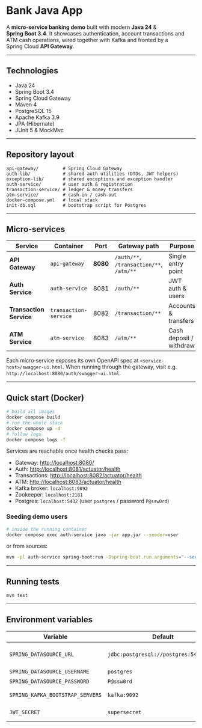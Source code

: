 # Bank Java App

A **micro‑service banking demo** built with modern **Java 24** & **Spring Boot 3.4**. It showcases authentication, account transactions and ATM cash operations, wired together with Kafka and fronted by a Spring Cloud **API Gateway**.

---

## Technologies

- Java 24
- Spring Boot 3.4
- Spring Cloud Gateway
- Maven 4
- PostgreSQL 15
- Apache Kafka 3.9
- JPA (Hibernate)
- JUnit 5 & MockMvc

---

## Repository layout

```
api-gateway/         # Spring Cloud Gateway
auth-lib/            # shared auth utilities (DTOs, JWT helpers)
exception-lib/       # shared exceptions and exception handler
auth-service/        # user auth & registration
transaction-service/ # ledger & money transfers
atm-service/         # cash‑in / cash‑out
docker-compose.yml   # local stack
init-db.sql          # bootstrap script for Postgres
```

---

## Micro‑services

| Service                 | Container             | Port     | Gateway path                             | Purpose                 |
| ----------------------- | --------------------- | -------- | ---------------------------------------- | ----------------------- |
| **API Gateway**         | `api-gateway`         | **8080** | `/auth/**`, `/transaction/**`, `/atm/**` | Single entry point      |
| **Auth Service**        | `auth-service`        | 8081     | `/auth/**`                               | JWT auth & users        |
| **Transaction Service** | `transaction-service` | 8082     | `/transaction/**`                        | Accounts & transfers    |
| **ATM Service**         | `atm-service`         | 8083     | `/atm/**`                                | Cash deposit / withdraw |

Each micro‑service exposes its own OpenAPI spec at `<service-host>/swagger-ui.html`. When running through the gateway, visit e.g. `http://localhost:8080/auth/swagger-ui.html`.

---

## Quick start (Docker)

```bash
# build all images
docker compose build
# run the whole stack
docker compose up -d
# follow logs
docker compose logs -f
```

Services are reachable once health checks pass:

- Gateway: [http://localhost:8080/](http://localhost:8080/)
- Auth: [http://localhost:8081/actuator/health](http://localhost:8081/actuator/health)
- Transactions: [http://localhost:8082/actuator/health](http://localhost:8082/actuator/health)
- ATM: [http://localhost:8083/actuator/health](http://localhost:8083/actuator/health)
- Kafka broker: `localhost:9092`
- Zookeeper: `localhost:2181`
- Postgres: `localhost:5432` (user `postgres` / password `P@ssw0rd`)

### Seeding demo users

```bash
# inside the running container
docker compose exec auth-service java -jar app.jar --seeder=user
```

or from sources:

```bash
mvn -pl auth-service spring-boot:run -Dspring-boot.run.arguments="--seeder=user"
```

---

## Running tests

```bash
mvn test
```

---

## Environment variables

| Variable                         | Default                                | Used by          | Note                |
| -------------------------------- | -------------------------------------- | ---------------- | ------------------- |
| `SPRING_DATASOURCE_URL`          | `jdbc:postgresql://postgres:5432/<db>` | all services     | injected by compose |
| `SPRING_DATASOURCE_USERNAME`     | `postgres`                             | all              |                     |
| `SPRING_DATASOURCE_PASSWORD`     | `P@ssw0rd`                             | all              |                     |
| `SPRING_KAFKA_BOOTSTRAP_SERVERS` | `kafka:9092`                           | transaction, atm |                     |
| `JWT_SECRET`                     | `supersecret`                          | auth-service     | change in prod      |
